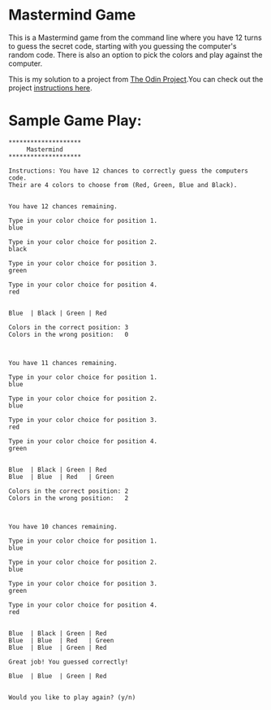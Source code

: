 # Mastermind Game

This is a Mastermind game from the command line where you have 12 turns to guess the secret code, starting with you guessing the computer's random code. There is also an option to pick the colors and play against the computer.

This is my solution to a project from [The Odin Project](http://www.theodinproject.com).You can check out the project [instructions here](http://www.theodinproject.com/ruby-programming/oop).

# Sample Game Play:


	********************
	     Mastermind     
	********************

	Instructions: You have 12 chances to correctly guess the computers code. 
	Their are 4 colors to choose from (Red, Green, Blue and Black). 


	You have 12 chances remaining.

	Type in your color choice for position 1.
	blue

	Type in your color choice for position 2.
	black

	Type in your color choice for position 3.
	green

	Type in your color choice for position 4.
	red


	Blue  | Black | Green | Red  

	Colors in the correct position: 3
	Colors in the wrong position:   0



	You have 11 chances remaining.

	Type in your color choice for position 1.
	blue

	Type in your color choice for position 2.
	blue

	Type in your color choice for position 3.
	red

	Type in your color choice for position 4.
	green


	Blue  | Black | Green | Red  
	Blue  | Blue  | Red   | Green

	Colors in the correct position: 2
	Colors in the wrong position:   2



	You have 10 chances remaining.

	Type in your color choice for position 1.
	blue

	Type in your color choice for position 2.
	blue

	Type in your color choice for position 3.
	green

	Type in your color choice for position 4.
	red


	Blue  | Black | Green | Red  
	Blue  | Blue  | Red   | Green
	Blue  | Blue  | Green | Red  

	Great job! You guessed correctly!

	Blue  | Blue  | Green | Red  


	Would you like to play again? (y/n)
